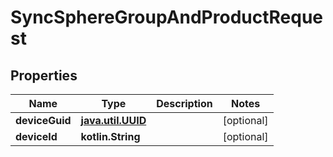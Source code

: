 
# SyncSphereGroupAndProductRequest

## Properties
Name | Type | Description | Notes
------------ | ------------- | ------------- | -------------
**deviceGuid** | [**java.util.UUID**](java.util.UUID.md) |  |  [optional]
**deviceId** | **kotlin.String** |  |  [optional]



